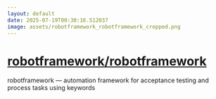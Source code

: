 ```yaml
---
layout: default
date: 2025-07-19T00:30:16.512037
image: assets/robotframework_robotframework_cropped.png
---
```


# [robotframework/robotframework](https://github.com/robotframework/robotframework)

robotframework — automation framework for acceptance testing and process tasks using keywords
